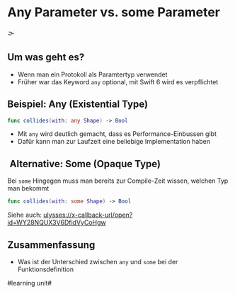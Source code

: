 # Any Parameter vs. some Parameter
🌫️

## Um was geht es?
 - Wenn man ein Protokoll als Paramtertyp verwendet
- Früher war das Keyword `any` optional, mit Swift 6 wird es verpflichtet

## Beispiel: Any (Existential Type)

```swift
func collides(with: any Shape) -> Bool
```

- Mit `any` wird deutlich gemacht, dass es Performance-Einbussen gibt
- Dafür kann man zur Laufzeit eine beliebige Implementation haben


##  Alternative: Some (Opaque Type)

Bei `some` Hingegen muss man bereits zur Compile-Zeit wissen, welchen Typ man bekommt


```swift
func collides(with: some Shape) -> Bool
```

Siehe auch: [ulysses://x-callback-url/open?id=WY28NQUX3V6DfidVyCoHgw][1]

## Zusammenfassung
- Was ist der Unterschied zwischen `any` und `some` bei der Funktionsdefinition

[1]:	ulysses://x-callback-url/open?id=WY28NQUX3V6DfidVyCoHgw

#learning unit#
